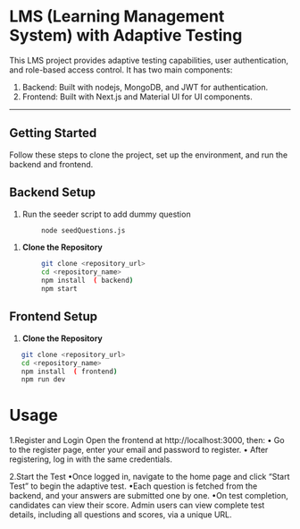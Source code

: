 # LMS (Learning Management System) with Adaptive Testing

This LMS project provides adaptive testing capabilities, user authentication, and role-based access control. It has two main components:

1. Backend: Built with nodejs, MongoDB, and JWT for authentication.
2. Frontend: Built with Next.js and Material UI for UI components.

---

## Getting Started

Follow these steps to clone the project, set up the environment, and run the backend and frontend.

## Backend Setup

1. Run the seeder script to add dummy question

```bash
        node seedQuestions.js
```

1. **Clone the Repository**

```bash
        git clone <repository_url>
        cd <repository_name>
        npm install  ( backend)
        npm start
```

## Frontend Setup

1. **Clone the Repository**

```bash
   git clone <repository_url>
   cd <repository_name>
   npm install  ( frontend)
   npm run dev
```

# Usage

1.Register and Login
Open the frontend at http://localhost:3000, then:
• Go to the register page, enter your email and password to register.
• After registering, log in with the same credentials.

2.Start the Test
•Once logged in, navigate to the home page and click “Start Test” to begin the adaptive test.
•Each question is fetched from the backend, and your answers are submitted one by one.
•On test completion, candidates can view their score. Admin users can view complete test details, including all questions and scores, via a unique URL.
